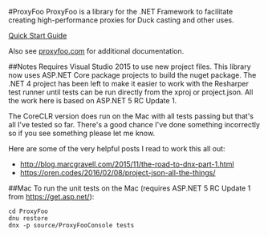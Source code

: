 #ProxyFoo
ProxyFoo is a library for the .NET Framework to facilitate creating high-performance proxies for Duck casting and other uses.

[Quick Start Guide](http://proxyfoo.com/docs/quickstart/)

Also see [proxyfoo.com](http://proxyfoo.com) for additional documentation.

##Notes
Requires Visual Studio 2015 to use new project files.  This library now uses ASP.NET Core package projects to build the nuget package.
The .NET 4 project has been left to make it easier to work with the Resharper test runner
until tests can be run directly from the xproj or project.json.  All the work here is
based on ASP.NET 5 RC Update 1.

The CoreCLR version does run on the Mac with all tests passing but that's all I've tested so far.
There's a good chance I've done something incorrectly so if you see something please
let me know.

Here are some of the very helpful posts I read to work this all out:
- http://blog.marcgravell.com/2015/11/the-road-to-dnx-part-1.html
- https://oren.codes/2016/02/08/project-json-all-the-things/

##Mac
To run the unit tests on the Mac (requires ASP.NET 5 RC Update 1 from https://get.asp.net/):

```
cd ProxyFoo
dnu restore
dnx -p source/ProxyFooConsole tests
```



